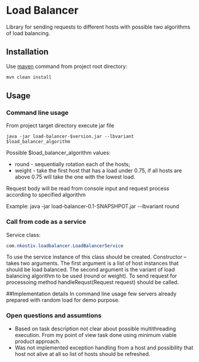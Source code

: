 # Load Balancer
Library for sending requests to different hosts with possible two algorithms of load balancing.

## Installation
Use [maven](https://maven.apache.org/) command from project root directory:
```bash
mvn clean install
```

## Usage

### Command line usage
From project target directory execute jar file
```
java -jar load-balancer-$version.jar --lbvariant $load_balancer_algorithm
```

Possible $load_balancer_algorithm values:
* round - sequentially rotation each of the hosts;
* weight - take the first host that has a load under
  0.75, if all hosts are above 0.75 will take the one with the lowest load.

Request body will be read from console input and request process according to specified algorithm

Example: java -jar load-balancer-0.1-SNAPSHPOT.jar --lbvariant round

### Call from code as a service
Service class:
```java
com.nkostiv.loadbalancer.LoadBalancerService
```
To use the service instance of this class should be created.
Constructor – takes two arguments. The first argument is a list of host
instances that should be load balanced. The second argument is the variant of load
balancing algorithm to be used (round or weight).
To send request for processoing method handleRequst(Request request) should be called.

##Implementation details
In command line usage few servers already prepared with random load for demo purpose.

### Open questions and assumtions
* Based on task description not clear about possible multithreading execution. From my point of view task done using minimum viable product approach. 
* Was not implemented exception handling from a host and possibility that host not alive at all so list of hosts should be refreshed.

